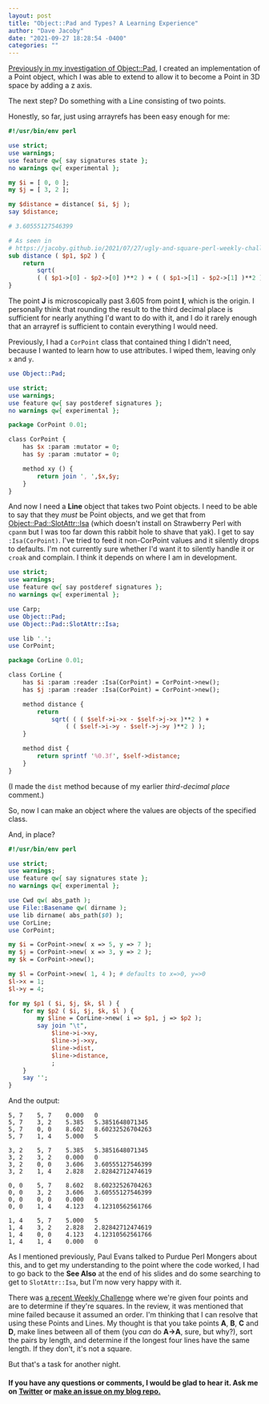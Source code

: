 ```yaml
---
layout: post
title: "Object::Pad and Types? A Learning Experience"
author: "Dave Jacoby"
date: "2021-09-27 18:28:54 -0400"
categories: ""
---
```


[Previously in my investigation of Object::Pad](https://jacoby.github.io/2021/09/23/objectpad-again-this-time-with-subclassing.html), I created an implementation of a Point object, which I was able to extend to allow it to become a Point in 3D space by adding a z axis.

The next step? Do something with a Line consisting of two points.

Honestly, so far, just using arrayrefs has been easy enough for me:

```perl
#!/usr/bin/env perl

use strict;
use warnings;
use feature qw{ say signatures state };
no warnings qw{ experimental };

my $i = [ 0, 0 ];
my $j = [ 3, 2 ];

my $distance = distance( $i, $j );
say $distance;

# 3.60555127546399

# As seen in
# https://jacoby.github.io/2021/07/27/ugly-and-square-perl-weekly-challenge-123.html
sub distance ( $p1, $p2 ) {
    return
        sqrt(
        ( ( $p1->[0] - $p2->[0] )**2 ) + ( ( $p1->[1] - $p2->[1] )**2 ) );
}
```

The point **J** is microscopically past 3.605 from point **I**, which is the origin. I personally think that rounding the result to the third decimal place is sufficient for nearly anything I'd want to do with it, and I do it rarely enough that an arrayref is sufficient to contain everything I would need.

Previously, I had a `CorPoint` class that contained thing I didn't need, because I wanted to learn how to use attributes. I wiped them, leaving only `x` and `y`.

```perl
use Object::Pad;

use strict;
use warnings;
use feature qw{ say postderef signatures };
no warnings qw{ experimental };

package CorPoint 0.01;

class CorPoint {
    has $x :param :mutator = 0;
    has $y :param :mutator = 0;

    method xy () {
        return join ', ',$x,$y;
    }
}
```

And now I need a **Line** object that takes two Point objects. I need to be able to say that they _must_ be Point objects, and we get that from [Object::Pad::SlotAttr::Isa](https://metacpan.org/pod/Object::Pad::SlotAttr::Isa) (which doesn't install on Strawberry Perl with `cpanm` but I was too far down this rabbit hole to shave that yak). I get to say `:Isa(CorPoint)`. I've tried to feed it non-CorPoint values and it silently drops to defaults. I'm not currently sure whether I'd want it to silently handle it or `croak` and complain. I think it depends on where I am in development.

```perl
use strict;
use warnings;
use feature qw{ say postderef signatures };
no warnings qw{ experimental };

use Carp;
use Object::Pad;
use Object::Pad::SlotAttr::Isa;

use lib '.';
use CorPoint;

package CorLine 0.01;

class CorLine {
    has $i :param :reader :Isa(CorPoint) = CorPoint->new();
    has $j :param :reader :Isa(CorPoint) = CorPoint->new();

    method distance {
        return 
            sqrt( ( ( $self->i->x - $self->j->x )**2 ) +
                ( ( $self->i->y - $self->j->y )**2 ) );
    }

    method dist {
        return sprintf '%0.3f', $self->distance;
    }
}
```

(I made the `dist` method because of my earlier _third-decimal place_ comment.)

So, now I can make an object where the values are objects of the specified class.

And, in place?

```perl
#!/usr/bin/env perl

use strict;
use warnings;
use feature qw{ say signatures state };
no warnings qw{ experimental };

use Cwd qw( abs_path );
use File::Basename qw( dirname );
use lib dirname( abs_path($0) );
use CorLine;
use CorPoint;

my $i = CorPoint->new( x => 5, y => 7 );
my $j = CorPoint->new( x => 3, y => 2 );
my $k = CorPoint->new();

my $l = CorPoint->new( 1, 4 ); # defaults to x=>0, y=>0
$l->x = 1;
$l->y = 4;

for my $p1 ( $i, $j, $k, $l ) {
    for my $p2 ( $i, $j, $k, $l ) {
        my $line = CorLine->new( i => $p1, j => $p2 );
        say join "\t",
            $line->i->xy,
            $line->j->xy,
            $line->dist,
            $line->distance,
            ;
    }
    say '';
}
```

And the output:

```text
5, 7    5, 7    0.000   0
5, 7    3, 2    5.385   5.3851648071345
5, 7    0, 0    8.602   8.60232526704263
5, 7    1, 4    5.000   5

3, 2    5, 7    5.385   5.3851648071345
3, 2    3, 2    0.000   0
3, 2    0, 0    3.606   3.60555127546399
3, 2    1, 4    2.828   2.82842712474619

0, 0    5, 7    8.602   8.60232526704263
0, 0    3, 2    3.606   3.60555127546399
0, 0    0, 0    0.000   0
0, 0    1, 4    4.123   4.12310562561766

1, 4    5, 7    5.000   5
1, 4    3, 2    2.828   2.82842712474619
1, 4    0, 0    4.123   4.12310562561766
1, 4    1, 4    0.000   0
```

As I mentioned previously, Paul Evans talked to Purdue Perl Mongers about this, and to get my understanding to the point where the code worked, I had to go back to the **See Also** at the end of his slides and do some searching to get to `SlotAttr::Isa`, but I'm now very happy with it.

There was [a recent Weekly Challenge](https://jacoby.github.io/2021/07/27/ugly-and-square-perl-weekly-challenge-123.html) where we're given four points and are to determine if they're squares. In the review, it was mentioned that mine failed because it assumed an order. I'm thinking that I can resolve that using these Points and Lines. My thought is that you take points **A**, **B**, **C** and **D**, make lines between all of them (you _can_ do **A->A**, sure, but why?), sort the pairs by length, and determine if the longest four lines have the same length. If they don't, it's not a square. 

But that's a task for another night.

#### If you have any questions or comments, I would be glad to hear it. Ask me on [Twitter](https://twitter.com/jacobydave) or [make an issue on my blog repo.](https://github.com/jacoby/jacoby.github.io)
